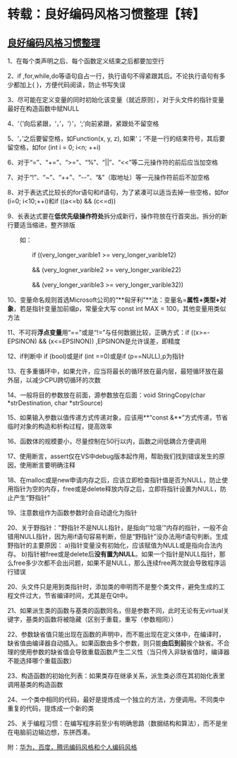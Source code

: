 # 转载：良好编码风格习惯整理【转】

## [良好编码风格习惯整理](https://www.cnblogs.com/weizhixiang/p/6259089.html)

1、在每个类声明之后、每个函数定义结束之后都要加空行

2、if ,for,while,do等语句自占一行，执行语句不得紧跟其后。不论执行语句有多少都加上{ }，方便代码阅读，防止书写失误

3、尽可能在定义变量的同时初始化该变量（就近原则），对于头文件的指针变量最好在构造函数中赋NULL

4、‘（’向后紧跟，‘，’，‘）’，‘;’向前紧跟，紧跟处不留空格

5、‘，’之后要留空格，如Function(x, y, z), 如果‘；’不是一行的结束符号，其后要留空格，如for (int i = 0; i&lt;n; ++i)

6、对于“=”、“+=”、“&gt;=”、“%”、“||”、“&lt;&lt;”等二元操作符的前后应当加空格

7、对于“!”、“~”、“++”、“--”、“&amp;”（取地址）等一元操作符前后不加空格

8、对于表达式比较长的for语句和if语句，为了紧凑可以适当去掉一些空格，如for (i=0; i&lt;10;++i)和if ((a&lt;=b) &amp;&amp; (c&lt;=d))

9、长表达式要在**低优先级操作符处**拆分成新行，操作符放在行首突出。拆分的新行要适当缩进，整齐排版

　　如：

　　　　if ((very_longer_varible1 &gt;= very_longer_varible12)

　　　　&amp;&amp; (very_logner_varible2 &gt;= very_longer_varible22)

　　　　&amp;&amp; (very_longer_varible3 &gt;= very_longer_varible32))

10、变量命名规则首选Microsoft公司的“**匈牙利”**法：变量名=**属性+类型+对象**，若是指针变量加前缀p，常量全大写 const int MAX = 100，其他变量用类似方法

11、不可将**浮点变量**用“==”或是“!=”与任何数据比较，正确方式：if ((x&gt;=-EPSINON) &amp;&amp; (x&lt;=EPSINON)) ,EPSINON是允许误差，即精度

12、if判断中 if (bool)或是if (int ==0)或是if (p==NULL),p为指针

13、在多重循环中，如果允许，应当将最长的循环放在最内层，最短循环放在最外层，以减少CPU跨切循环的次数

14、一般将目的参数放在前面，源参数放在后面：void StringCopy(char *strDestination, char *strSource)

15、如果输入参数以值传递方式传递对象，应该用**“const &amp;**”方式传递，节省临时对象的构造和析构过程，提高效率

16、函数体的规模要小，尽量控制在50行以内，函数之间低耦合方便调用

17、使用断言，assert仅在VS中debug版本起作用，帮助我们找到错误发生的原因，使用断言要明确注释

18、在malloc或是new申请内存之后，应该立即检查指针值是否为NULL，防止使用指针为空的内存，free或是delete释放内存之后，立即将指针设置为NULL，防止产生“野指针”

19、注意数组作为函数参数时会自动退化为指针

> 
20、关于野指针："野指针不是NULL指针，是指向“‘垃圾’”内存的指针，一般不会错用NULL指针，因为用if语句容易判断，但是“野指针”没办法用if语句判断。生成野指针的主要原因：
a)指针变量没有初始化，应该赋值为NULL或是指向合法内存。
b)指针被free或是delete后**没有置为NULL**。如果一个指针是NULL指针，那么free多少次都不会出问题，如果不是NULL，那么连续free两次就会导致程序运行错误


20、头文件只是用到类指针时，添加类的申明而不是整个类文件，避免生成的工程文件过大，节省编译时间，尤其是在Qt中。

21、如果派生类的函数与基类的函数同名，但是参数不同，此时无论有无virtual关键字，基类的函数将被隐藏（区别于重载，重写（参数相同））

22、参数缺省值只能出现在函数的声明中，而不能出现在定义体中，在编译时，缺省值由编译器自动插入。如果函数由多个参数，则只能**由后到前**挨个缺省。不合理的使用参数的缺省值会导致重载函数产生二义性（当只传入非缺省值时，编译器不能选择哪个重载函数）

23、构造函数的初始化列表：如果类存在继承关系，派生类必须在其初始化表里调用基类的构造函数

24、一个类中相同的代码，最好是提炼成一个独立的方法，方便调用。不同类中重复的代码，提炼成一个新的类

25、关于编程习惯：在编写程序前至少有明确思路（数据结构和算法），而不是坐在电脑前边输边想，东拼西凑。



附：[华为，百度，腾讯编码风格和个人编码风格](https://blog.csdn.net/sqfylsyx666/article/details/82261079)
